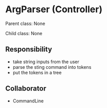 # ArgParser (Controller)

Parent class: None

Child class: None 

## Responsibility

- take string inputs from the user
- parse the sting command into tokens
- put the tokens in a tree

## Collaborator

- CommandLine